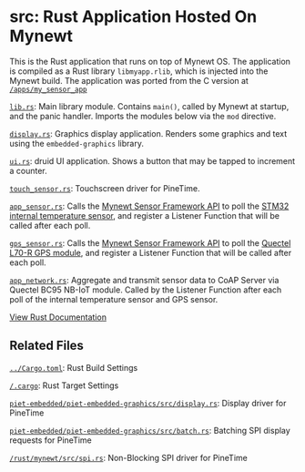 # src: Rust Application Hosted On Mynewt

This is the Rust application that runs on top of Mynewt OS.  The application is compiled as a Rust library `libmyapp.rlib`, which is injected into the Mynewt build.  The application was ported from the C version at [`/apps/my_sensor_app`](/apps/my_sensor_app)

[`lib.rs`](lib.rs): Main library module. Contains `main()`, called by Mynewt at startup, and the panic handler. Imports the modules below via the `mod` directive.

[`display.rs`](display.rs): Graphics display application. Renders some graphics and text using the `embedded-graphics` library.

[`ui.rs`](ui.rs): druid UI application. Shows a button that may be tapped to increment a counter.

[`touch_sensor.rs`](touch_sensor.rs): Touchscreen driver for PineTime.

[`app_sensor.rs`](app_sensor.rs): Calls the [Mynewt Sensor Framework API](https://mynewt.apache.org/latest/os/modules/sensor_framework/sensor_framework.html) to poll the [STM32 internal temperature sensor](/libs/temp_stm32), and register a Listener Function that will be called after each poll.

[`gps_sensor.rs`](gps_sensor.rs): Calls the [Mynewt Sensor Framework API](https://mynewt.apache.org/latest/os/modules/sensor_framework/sensor_framework.html) to poll the [Quectel L70-R GPS module](/libs/gps_l70r), and register a Listener Function that will be called after each poll.

[`app_network.rs`](app_network.rs): Aggregate and transmit sensor data to CoAP Server via Quectel BC95 NB-IoT module. Called by the Listener Function after each poll of the internal temperature sensor and GPS sensor.

[View Rust Documentation](https://lupyuen.github.io/stm32bluepill-mynewt-sensor/rust/mylib/)

## Related Files

[`../Cargo.toml`](../Cargo.toml): Rust Build Settings

[`/.cargo`](/.cargo): Rust Target Settings

[`piet-embedded/piet-embedded-graphics/src/display.rs`](https://github.com/lupyuen/piet-embedded/blob/master/piet-embedded-graphics/src/display.rs): Display driver for PineTime

[`piet-embedded/piet-embedded-graphics/src/batch.rs`](https://github.com/lupyuen/piet-embedded/blob/master/piet-embedded-graphics/src/batch.rs): Batching SPI display requests for PineTime

[`/rust/mynewt/src/spi.rs`](/rust/mynewt/src/spi.rs): Non-Blocking SPI driver for PineTime